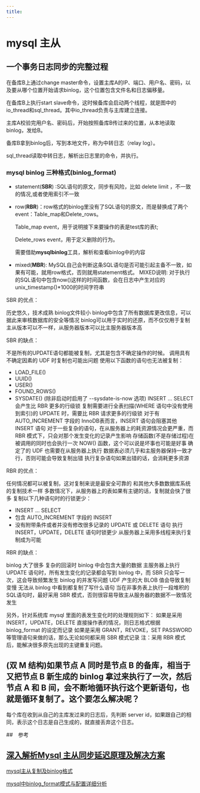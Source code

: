 ```yaml
---
title:
---
```

# mysql 主从

## 一个事务日志同步的完整过程
在备库B上通过change master命令，设置主库A的IP、端口、用户名、密码，以及要从哪个位置开始请求binlog，这个位置包含文件名和日志偏移量。

在备库B上执行start slave命令，这时候备库会启动两个线程，就是图中的io_thread和sql_thread。其中io_thread负责与主库建立连接。

主库A校验完用户名、密码后，开始按照备库B传过来的位置，从本地读取binlog，发给B。

备库B拿到binlog后，写到本地文件，称为中转日志（relay log）。

sql_thread读取中转日志，解析出日志里的命令，并执行。



### mysql binlog 三种格式(binlog_format)

*  statement(**SBR**) :SQL语句的原文，同步有风险，比如 delete limit ，不一致的情况,或者使用索引不一致

* row(**RBR**)：row格式的binlog里没有了SQL语句的原文，而是替换成了两个event：Table_map和Delete_rows。

  Table_map event，用于说明接下来要操作的表是test库的表t;

  Delete_rows event，用于定义删除的行为。

  需要借助**mysqlbinlog**工具，解析和查看binlog中的内容


*  mixed(**MBR**): MySQL自己会判断这条SQL语句是否可能引起主备不一致，如果有可能，就用row格式，否则就用statement格式。
MIXED说明:
 对于执行的SQL语句中包含now()这样的时间函数，会在日志中产生对应的unix_timestamp()*1000的时间字符串  



SBR 的优点：

历史悠久，技术成熟
binlog文件较小
binlog中包含了所有数据库更改信息，可以据此来审核数据库的安全等情况
binlog可以用于实时的还原，而不仅仅用于复制
主从版本可以不一样，从服务器版本可以比主服务器版本高


SBR 的缺点：

不是所有的UPDATE语句都能被复制，尤其是包含不确定操作的时候。
调用具有不确定因素的 UDF 时复制也可能出问题
使用以下函数的语句也无法被复制：
* LOAD_FILE()
* UUID()
* USER()
* FOUND_ROWS()
* SYSDATE() (除非启动时启用了 --sysdate-is-now 选项)
INSERT ... SELECT 会产生比 RBR 更多的行级锁
复制需要进行全表扫描(WHERE 语句中没有使用到索引)的 UPDATE 时，需要比 RBR 请求更多的行级锁
对于有 AUTO_INCREMENT 字段的 InnoDB表而言，INSERT 语句会阻塞其他 INSERT 语句
对于一些复杂的语句，在从服务器上的耗资源情况会更严重，而 RBR 模式下，只会对那个发生变化的记录产生影响
存储函数(不是存储过程)在被调用的同时也会执行一次 NOW() 函数，这个可以说是坏事也可能是好事
确定了的 UDF 也需要在从服务器上执行
数据表必须几乎和主服务器保持一致才行，否则可能会导致复制出错
执行复杂语句如果出错的话，会消耗更多资源

RBR 的优点：

任何情况都可以被复制，这对复制来说是最安全可靠的
和其他大多数数据库系统的复制技术一样
多数情况下，从服务器上的表如果有主键的话，复制就会快了很多
复制以下几种语句时的行锁更少：
* INSERT ... SELECT
* 包含 AUTO_INCREMENT 字段的 INSERT
* 没有附带条件或者并没有修改很多记录的 UPDATE 或 DELETE 语句
执行 INSERT，UPDATE，DELETE 语句时锁更少
从服务器上采用多线程来执行复制成为可能

RBR 的缺点：

binlog 大了很多
复杂的回滚时 binlog 中会包含大量的数据
主服务器上执行 UPDATE 语句时，所有发生变化的记录都会写到 binlog 中，而 SBR 只会写一次，这会导致频繁发生 binlog 的并发写问题
UDF 产生的大 BLOB 值会导致复制变慢
无法从 binlog 中看到都复制了写什么语句
当在非事务表上执行一段堆积的SQL语句时，最好采用 SBR 模式，否则很容易导致主从服务器的数据不一致情况发生

另外，针对系统库 mysql 里面的表发生变化时的处理规则如下：
如果是采用 INSERT，UPDATE，DELETE 直接操作表的情况，则日志格式根据 binlog_format 的设定而记录
如果是采用 GRANT，REVOKE，SET PASSWORD 等管理语句来做的话，那么无论如何都采用 SBR 模式记录
注：采用 RBR 模式后，能解决很多原先出现的主键重复问题。


## (双 M 结构)如果节点 A 同时是节点 B 的备库，相当于又把节点 B 新生成的 binlog 拿过来执行了一次，然后节点 A 和 B 间，会不断地循环执行这个更新语句，也就是循环复制了。这个要怎么解决呢？

每个库在收到从自己的主库发过来的日志后，先判断 server id，如果跟自己的相同，表示这个日志是自己生成的，就直接丢弃这个日志。

##　参考

## [深入解析Mysql 主从同步延迟原理及解决方案](https://www.cnblogs.com/fengff/p/11011702.html)

[mysql主从复制及binlog格式](https://blog.csdn.net/xyw145195/article/details/109438190)

[mysql中binlog_format模式与配置详细分析](https://www.jb51.net/article/125615.htm)